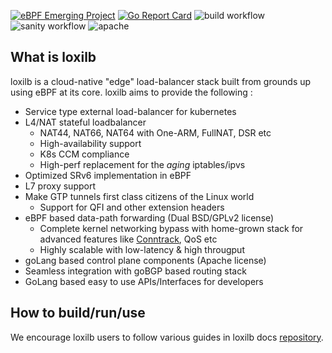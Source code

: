[![eBPF Emerging Project](https://img.shields.io/badge/ebpf.io-Emerging--Project-success)](https://ebpf.io/projects#loxilb) [![Go Report Card](https://goreportcard.com/badge/github.com/loxilb-io/loxilb)](https://goreportcard.com/report/github.com/loxilb-io/loxilb) ![build workflow](https://github.com/loxilb-io/loxilb/actions/workflows/docker-image.yml/badge.svg) ![sanity workflow](https://github.com/loxilb-io/loxilb/actions/workflows/basic-sanity.yml/badge.svg) ![apache](https://img.shields.io/badge/license-Apache-blue.svg)
## What is loxilb

loxilb is a cloud-native "edge" load-balancer stack built from grounds up using eBPF at its core. loxilb aims to provide the following :

- Service type external load-balancer for kubernetes
- L4/NAT stateful loadbalancer
   * NAT44, NAT66, NAT64 with One-ARM, FullNAT, DSR etc
   * High-availability support
   * K8s CCM compliance
   * High-perf replacement for the *aging* iptables/ipvs 
-  Optimized SRv6 implementation in eBPF 
-  L7 proxy support
-  Make GTP tunnels first class citizens of the Linux world 
   * Support for QFI and other extension headers
-  eBPF based data-path forwarding (Dual BSD/GPLv2 license)
   * Complete kernel networking bypass with home-grown stack for advanced features like [Conntrack](https://thermalcircle.de/doku.php?id=blog:linux:connection_tracking_1_modules_and_hooks), QoS etc
   * Highly scalable with low-latency & high througput 
-  goLang based control plane components (Apache license)
-  Seamless integration with goBGP based routing stack
-  GoLang based easy to use APIs/Interfaces for developers

## How to build/run/use

We encourage loxilb users to follow various guides in loxilb docs [repository](https://github.com/loxilb-io/loxilbdocs).

